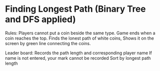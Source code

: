 # Finding Longest Path (Binary Tree and DFS applied)

Rules:
Players cannot put a coin beside the same type.
Game ends when a coin reaches the top.
Finds the lonest path of white coins,
Shows it on the screen by green line connecting the coins.

Leader board:
Records the path length and corresponding player name
If name is not entered, your mark cannot be recorded
Sort by longest path length

